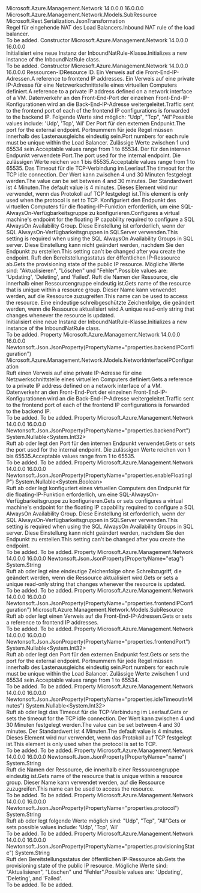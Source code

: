<Type Name="InboundNatRule" FullName="Microsoft.Azure.Management.Network.Models.InboundNatRule">
  <TypeSignature Language="C#" Value="public class InboundNatRule : Microsoft.Azure.Management.Network.Models.SubResource" />
  <TypeSignature Language="ILAsm" Value=".class public auto ansi beforefieldinit InboundNatRule extends Microsoft.Azure.Management.Network.Models.SubResource" />
  <TypeSignature Language="DocId" Value="T:Microsoft.Azure.Management.Network.Models.InboundNatRule" />
  <TypeSignature Language="VB.NET" Value="Public Class InboundNatRule&#xA;Inherits SubResource" />
  <TypeSignature Language="F#" Value="type InboundNatRule = class&#xA;    inherit SubResource" />
  <AssemblyInfo>
    <AssemblyName>Microsoft.Azure.Management.Network</AssemblyName>
    <AssemblyVersion>14.0.0.0</AssemblyVersion>
    <AssemblyVersion>16.0.0.0</AssemblyVersion>
  </AssemblyInfo>
  <Base>
    <BaseTypeName>Microsoft.Azure.Management.Network.Models.SubResource</BaseTypeName>
  </Base>
  <Interfaces />
  <Attributes>
    <Attribute>
      <AttributeName>Microsoft.Rest.Serialization.JsonTransformation</AttributeName>
    </Attribute>
  </Attributes>
  <Docs>
    <summary>
            <span data-ttu-id="0da20-101">Regel für eingehende NAT des Load Balancers.</span><span class="sxs-lookup"><span data-stu-id="0da20-101">Inbound NAT rule of the load balancer.</span></span>
            </summary>
    <remarks>To be added.</remarks>
  </Docs>
  <Members>
    <Member MemberName=".ctor">
      <MemberSignature Language="C#" Value="public InboundNatRule ();" />
      <MemberSignature Language="ILAsm" Value=".method public hidebysig specialname rtspecialname instance void .ctor() cil managed" />
      <MemberSignature Language="DocId" Value="M:Microsoft.Azure.Management.Network.Models.InboundNatRule.#ctor" />
      <MemberSignature Language="VB.NET" Value="Public Sub New ()" />
      <MemberType>Constructor</MemberType>
      <AssemblyInfo>
        <AssemblyName>Microsoft.Azure.Management.Network</AssemblyName>
        <AssemblyVersion>14.0.0.0</AssemblyVersion>
        <AssemblyVersion>16.0.0.0</AssemblyVersion>
      </AssemblyInfo>
      <Parameters />
      <Docs>
        <summary>
            <span data-ttu-id="0da20-102">Initialisiert eine neue Instanz der InboundNatRule-Klasse.</span><span class="sxs-lookup"><span data-stu-id="0da20-102">Initializes a new instance of the InboundNatRule class.</span></span>
            </summary>
        <remarks>To be added.</remarks>
      </Docs>
    </Member>
    <Member MemberName=".ctor">
      <MemberSignature Language="C#" Value="public InboundNatRule (string id = null, Microsoft.Azure.Management.Network.Models.SubResource frontendIPConfiguration = null, Microsoft.Azure.Management.Network.Models.NetworkInterfaceIPConfiguration backendIPConfiguration = null, string protocol = null, Nullable&lt;int&gt; frontendPort = null, Nullable&lt;int&gt; backendPort = null, Nullable&lt;int&gt; idleTimeoutInMinutes = null, Nullable&lt;bool&gt; enableFloatingIP = null, string provisioningState = null, string name = null, string etag = null);" />
      <MemberSignature Language="ILAsm" Value=".method public hidebysig specialname rtspecialname instance void .ctor(string id, class Microsoft.Azure.Management.Network.Models.SubResource frontendIPConfiguration, class Microsoft.Azure.Management.Network.Models.NetworkInterfaceIPConfiguration backendIPConfiguration, string protocol, valuetype System.Nullable`1&lt;int32&gt; frontendPort, valuetype System.Nullable`1&lt;int32&gt; backendPort, valuetype System.Nullable`1&lt;int32&gt; idleTimeoutInMinutes, valuetype System.Nullable`1&lt;bool&gt; enableFloatingIP, string provisioningState, string name, string etag) cil managed" />
      <MemberSignature Language="DocId" Value="M:Microsoft.Azure.Management.Network.Models.InboundNatRule.#ctor(System.String,Microsoft.Azure.Management.Network.Models.SubResource,Microsoft.Azure.Management.Network.Models.NetworkInterfaceIPConfiguration,System.String,System.Nullable{System.Int32},System.Nullable{System.Int32},System.Nullable{System.Int32},System.Nullable{System.Boolean},System.String,System.String,System.String)" />
      <MemberSignature Language="VB.NET" Value="Public Sub New (Optional id As String = null, Optional frontendIPConfiguration As SubResource = null, Optional backendIPConfiguration As NetworkInterfaceIPConfiguration = null, Optional protocol As String = null, Optional frontendPort As Nullable(Of Integer) = null, Optional backendPort As Nullable(Of Integer) = null, Optional idleTimeoutInMinutes As Nullable(Of Integer) = null, Optional enableFloatingIP As Nullable(Of Boolean) = null, Optional provisioningState As String = null, Optional name As String = null, Optional etag As String = null)" />
      <MemberSignature Language="F#" Value="new Microsoft.Azure.Management.Network.Models.InboundNatRule : string * Microsoft.Azure.Management.Network.Models.SubResource * Microsoft.Azure.Management.Network.Models.NetworkInterfaceIPConfiguration * string * Nullable&lt;int&gt; * Nullable&lt;int&gt; * Nullable&lt;int&gt; * Nullable&lt;bool&gt; * string * string * string -&gt; Microsoft.Azure.Management.Network.Models.InboundNatRule" Usage="new Microsoft.Azure.Management.Network.Models.InboundNatRule (id, frontendIPConfiguration, backendIPConfiguration, protocol, frontendPort, backendPort, idleTimeoutInMinutes, enableFloatingIP, provisioningState, name, etag)" />
      <MemberType>Constructor</MemberType>
      <AssemblyInfo>
        <AssemblyName>Microsoft.Azure.Management.Network</AssemblyName>
        <AssemblyVersion>14.0.0.0</AssemblyVersion>
        <AssemblyVersion>16.0.0.0</AssemblyVersion>
      </AssemblyInfo>
      <Parameters>
        <Parameter Name="id" Type="System.String" />
        <Parameter Name="frontendIPConfiguration" Type="Microsoft.Azure.Management.Network.Models.SubResource" />
        <Parameter Name="backendIPConfiguration" Type="Microsoft.Azure.Management.Network.Models.NetworkInterfaceIPConfiguration" />
        <Parameter Name="protocol" Type="System.String" />
        <Parameter Name="frontendPort" Type="System.Nullable&lt;System.Int32&gt;" />
        <Parameter Name="backendPort" Type="System.Nullable&lt;System.Int32&gt;" />
        <Parameter Name="idleTimeoutInMinutes" Type="System.Nullable&lt;System.Int32&gt;" />
        <Parameter Name="enableFloatingIP" Type="System.Nullable&lt;System.Boolean&gt;" />
        <Parameter Name="provisioningState" Type="System.String" />
        <Parameter Name="name" Type="System.String" />
        <Parameter Name="etag" Type="System.String" />
      </Parameters>
      <Docs>
        <param name="id"><span data-ttu-id="0da20-103">Ressourcen-ID</span><span class="sxs-lookup"><span data-stu-id="0da20-103">Resource ID.</span></span></param>
        <param name="frontendIPConfiguration"><span data-ttu-id="0da20-104">Ein Verweis auf die Front-End-IP-Adressen.</span><span class="sxs-lookup"><span data-stu-id="0da20-104">A reference to frontend IP addresses.</span></span></param>
        <param name="backendIPConfiguration"><span data-ttu-id="0da20-105">Ein Verweis auf eine private IP-Adresse für eine Netzwerkschnittstelle eines virtuellen Computers definiert.</span><span class="sxs-lookup"><span data-stu-id="0da20-105">A reference to a private IP address defined on a network interface of a VM.</span></span> <span data-ttu-id="0da20-106">Datenverkehr an den Front-End-Port der einzelnen Front-End-IP-Konfigurationen wird an die Back-End-IP-Adresse weitergeleitet.</span><span class="sxs-lookup"><span data-stu-id="0da20-106">Traffic sent to the frontend port of each of the frontend IP configurations is forwarded to the backend IP.</span></span></param>
        <param name="protocol"><span data-ttu-id="0da20-107">Folgende Werte sind möglich: "Udp", "Tcp", "All"</span><span class="sxs-lookup"><span data-stu-id="0da20-107">Possible values include: 'Udp', 'Tcp', 'All'</span></span></param>
        <param name="frontendPort"><span data-ttu-id="0da20-108">Der Port für den externen Endpunkt.</span><span class="sxs-lookup"><span data-stu-id="0da20-108">The port for the external endpoint.</span></span> <span data-ttu-id="0da20-109">Portnummern für jede Regel müssen innerhalb des Lastenausgleichs eindeutig sein.</span><span class="sxs-lookup"><span data-stu-id="0da20-109">Port numbers for each rule must be unique within the Load Balancer.</span></span>
            <span data-ttu-id="0da20-110">Zulässige Werte zwischen 1 und 65534 sein.</span><span class="sxs-lookup"><span data-stu-id="0da20-110">Acceptable values range from 1 to 65534.</span></span></param>
        <param name="backendPort"><span data-ttu-id="0da20-111">Der für den internen Endpunkt verwendete Port.</span><span class="sxs-lookup"><span data-stu-id="0da20-111">The port used for the internal endpoint.</span></span>
            <span data-ttu-id="0da20-112">Die zulässigen Werte reichen von 1 bis 65535.</span><span class="sxs-lookup"><span data-stu-id="0da20-112">Acceptable values range from 1 to 65535.</span></span></param>
        <param name="idleTimeoutInMinutes"><span data-ttu-id="0da20-113">Das Timeout für die TCP-Verbindung im Leerlauf.</span><span class="sxs-lookup"><span data-stu-id="0da20-113">The timeout for the TCP idle connection.</span></span> <span data-ttu-id="0da20-114">Der Wert kann zwischen 4 und 30 Minuten festgelegt werden.</span><span class="sxs-lookup"><span data-stu-id="0da20-114">The value can be set between 4 and 30 minutes.</span></span> <span data-ttu-id="0da20-115">Der Standardwert ist 4 Minuten.</span><span class="sxs-lookup"><span data-stu-id="0da20-115">The default value is 4 minutes.</span></span> <span data-ttu-id="0da20-116">Dieses Element wird nur verwendet, wenn das Protokoll auf TCP festgelegt ist.</span><span class="sxs-lookup"><span data-stu-id="0da20-116">This element is only used when the protocol is set to TCP.</span></span></param>
        <param name="enableFloatingIP"><span data-ttu-id="0da20-117">Konfiguriert den Endpunkt des virtuellen Computers für die floating-IP-Funktion erforderlich, um eine SQL-AlwaysOn-Verfügbarkeitsgruppe zu konfigurieren.</span><span class="sxs-lookup"><span data-stu-id="0da20-117">Configures a virtual machine's endpoint for the floating IP capability required to configure a SQL AlwaysOn Availability Group.</span></span> <span data-ttu-id="0da20-118">Diese Einstellung ist erforderlich, wenn der SQL AlwaysOn-Verfügbarkeitsgruppen in SQLServer verwenden.</span><span class="sxs-lookup"><span data-stu-id="0da20-118">This setting is required when using the SQL AlwaysOn Availability Groups in SQL server.</span></span> <span data-ttu-id="0da20-119">Diese Einstellung kann nicht geändert werden, nachdem Sie den Endpunkt zu erstellen.</span><span class="sxs-lookup"><span data-stu-id="0da20-119">This setting can't be changed after you create the endpoint.</span></span></param>
        <param name="provisioningState"><span data-ttu-id="0da20-120">Ruft den Bereitstellungsstatus der öffentlichen IP-Ressource ab.</span><span class="sxs-lookup"><span data-stu-id="0da20-120">Gets the provisioning state of the public IP resource.</span></span> <span data-ttu-id="0da20-121">Mögliche Werte sind: "Aktualisieren", "Löschen" und "Fehler".</span><span class="sxs-lookup"><span data-stu-id="0da20-121">Possible values are: 'Updating', 'Deleting', and 'Failed'.</span></span></param>
        <param name="name"><span data-ttu-id="0da20-122">Ruft die Namen der Ressource, die innerhalb einer Ressourcengruppe eindeutig ist.</span><span class="sxs-lookup"><span data-stu-id="0da20-122">Gets name of the resource that is unique within a resource group.</span></span> <span data-ttu-id="0da20-123">Dieser Name kann verwendet werden, auf die Ressource zuzugreifen.</span><span class="sxs-lookup"><span data-stu-id="0da20-123">This name can be used to access the resource.</span></span></param>
        <param name="etag"><span data-ttu-id="0da20-124">Eine eindeutige schreibgeschützte Zeichenfolge, die geändert werden, wenn die Ressource aktualisiert wird.</span><span class="sxs-lookup"><span data-stu-id="0da20-124">A unique read-only string that changes whenever the resource is updated.</span></span></param>
        <summary>
            <span data-ttu-id="0da20-125">Initialisiert eine neue Instanz der InboundNatRule-Klasse.</span><span class="sxs-lookup"><span data-stu-id="0da20-125">Initializes a new instance of the InboundNatRule class.</span></span>
            </summary>
        <remarks>To be added.</remarks>
      </Docs>
    </Member>
    <Member MemberName="BackendIPConfiguration">
      <MemberSignature Language="C#" Value="public Microsoft.Azure.Management.Network.Models.NetworkInterfaceIPConfiguration BackendIPConfiguration { get; }" />
      <MemberSignature Language="ILAsm" Value=".property instance class Microsoft.Azure.Management.Network.Models.NetworkInterfaceIPConfiguration BackendIPConfiguration" />
      <MemberSignature Language="DocId" Value="P:Microsoft.Azure.Management.Network.Models.InboundNatRule.BackendIPConfiguration" />
      <MemberSignature Language="VB.NET" Value="Public ReadOnly Property BackendIPConfiguration As NetworkInterfaceIPConfiguration" />
      <MemberSignature Language="F#" Value="member this.BackendIPConfiguration : Microsoft.Azure.Management.Network.Models.NetworkInterfaceIPConfiguration" Usage="Microsoft.Azure.Management.Network.Models.InboundNatRule.BackendIPConfiguration" />
      <MemberType>Property</MemberType>
      <AssemblyInfo>
        <AssemblyName>Microsoft.Azure.Management.Network</AssemblyName>
        <AssemblyVersion>14.0.0.0</AssemblyVersion>
        <AssemblyVersion>16.0.0.0</AssemblyVersion>
      </AssemblyInfo>
      <Attributes>
        <Attribute>
          <AttributeName>Newtonsoft.Json.JsonProperty(PropertyName="properties.backendIPConfiguration")</AttributeName>
        </Attribute>
      </Attributes>
      <ReturnValue>
        <ReturnType>Microsoft.Azure.Management.Network.Models.NetworkInterfaceIPConfiguration</ReturnType>
      </ReturnValue>
      <Docs>
        <summary>
            <span data-ttu-id="0da20-126">Ruft einen Verweis auf eine private IP-Adresse für eine Netzwerkschnittstelle eines virtuellen Computers definiert.</span><span class="sxs-lookup"><span data-stu-id="0da20-126">Gets a reference to a private IP address defined on a network interface of a VM.</span></span> <span data-ttu-id="0da20-127">Datenverkehr an den Front-End-Port der einzelnen Front-End-IP-Konfigurationen wird an die Back-End-IP-Adresse weitergeleitet.</span><span class="sxs-lookup"><span data-stu-id="0da20-127">Traffic sent to the frontend port of each of the frontend IP configurations is forwarded to the backend IP.</span></span>
            </summary>
        <value>To be added.</value>
        <remarks>To be added.</remarks>
      </Docs>
    </Member>
    <Member MemberName="BackendPort">
      <MemberSignature Language="C#" Value="public Nullable&lt;int&gt; BackendPort { get; set; }" />
      <MemberSignature Language="ILAsm" Value=".property instance valuetype System.Nullable`1&lt;int32&gt; BackendPort" />
      <MemberSignature Language="DocId" Value="P:Microsoft.Azure.Management.Network.Models.InboundNatRule.BackendPort" />
      <MemberSignature Language="VB.NET" Value="Public Property BackendPort As Nullable(Of Integer)" />
      <MemberSignature Language="F#" Value="member this.BackendPort : Nullable&lt;int&gt; with get, set" Usage="Microsoft.Azure.Management.Network.Models.InboundNatRule.BackendPort" />
      <MemberType>Property</MemberType>
      <AssemblyInfo>
        <AssemblyName>Microsoft.Azure.Management.Network</AssemblyName>
        <AssemblyVersion>14.0.0.0</AssemblyVersion>
        <AssemblyVersion>16.0.0.0</AssemblyVersion>
      </AssemblyInfo>
      <Attributes>
        <Attribute>
          <AttributeName>Newtonsoft.Json.JsonProperty(PropertyName="properties.backendPort")</AttributeName>
        </Attribute>
      </Attributes>
      <ReturnValue>
        <ReturnType>System.Nullable&lt;System.Int32&gt;</ReturnType>
      </ReturnValue>
      <Docs>
        <summary>
            <span data-ttu-id="0da20-128">Ruft ab oder legt den Port für den internen Endpunkt verwendet.</span><span class="sxs-lookup"><span data-stu-id="0da20-128">Gets or sets the port used for the internal endpoint.</span></span> <span data-ttu-id="0da20-129">Die zulässigen Werte reichen von 1 bis 65535.</span><span class="sxs-lookup"><span data-stu-id="0da20-129">Acceptable values range from 1 to 65535.</span></span>
            </summary>
        <value>To be added.</value>
        <remarks>To be added.</remarks>
      </Docs>
    </Member>
    <Member MemberName="EnableFloatingIP">
      <MemberSignature Language="C#" Value="public Nullable&lt;bool&gt; EnableFloatingIP { get; set; }" />
      <MemberSignature Language="ILAsm" Value=".property instance valuetype System.Nullable`1&lt;bool&gt; EnableFloatingIP" />
      <MemberSignature Language="DocId" Value="P:Microsoft.Azure.Management.Network.Models.InboundNatRule.EnableFloatingIP" />
      <MemberSignature Language="VB.NET" Value="Public Property EnableFloatingIP As Nullable(Of Boolean)" />
      <MemberSignature Language="F#" Value="member this.EnableFloatingIP : Nullable&lt;bool&gt; with get, set" Usage="Microsoft.Azure.Management.Network.Models.InboundNatRule.EnableFloatingIP" />
      <MemberType>Property</MemberType>
      <AssemblyInfo>
        <AssemblyName>Microsoft.Azure.Management.Network</AssemblyName>
        <AssemblyVersion>14.0.0.0</AssemblyVersion>
        <AssemblyVersion>16.0.0.0</AssemblyVersion>
      </AssemblyInfo>
      <Attributes>
        <Attribute>
          <AttributeName>Newtonsoft.Json.JsonProperty(PropertyName="properties.enableFloatingIP")</AttributeName>
        </Attribute>
      </Attributes>
      <ReturnValue>
        <ReturnType>System.Nullable&lt;System.Boolean&gt;</ReturnType>
      </ReturnValue>
      <Docs>
        <summary>
            <span data-ttu-id="0da20-130">Ruft ab oder legt konfiguriert eines virtuellen Computers den Endpunkt für die floating-IP-Funktion erforderlich, um eine SQL-AlwaysOn-Verfügbarkeitsgruppe zu konfigurieren.</span><span class="sxs-lookup"><span data-stu-id="0da20-130">Gets or sets configures a virtual machine's endpoint for the floating IP capability required to configure a SQL AlwaysOn Availability Group.</span></span> <span data-ttu-id="0da20-131">Diese Einstellung ist erforderlich, wenn der SQL AlwaysOn-Verfügbarkeitsgruppen in SQLServer verwenden.</span><span class="sxs-lookup"><span data-stu-id="0da20-131">This setting is required when using the SQL AlwaysOn Availability Groups in SQL server.</span></span> <span data-ttu-id="0da20-132">Diese Einstellung kann nicht geändert werden, nachdem Sie den Endpunkt zu erstellen.</span><span class="sxs-lookup"><span data-stu-id="0da20-132">This setting can't be changed after you create the endpoint.</span></span>
            </summary>
        <value>To be added.</value>
        <remarks>To be added.</remarks>
      </Docs>
    </Member>
    <Member MemberName="Etag">
      <MemberSignature Language="C#" Value="public string Etag { get; set; }" />
      <MemberSignature Language="ILAsm" Value=".property instance string Etag" />
      <MemberSignature Language="DocId" Value="P:Microsoft.Azure.Management.Network.Models.InboundNatRule.Etag" />
      <MemberSignature Language="VB.NET" Value="Public Property Etag As String" />
      <MemberSignature Language="F#" Value="member this.Etag : string with get, set" Usage="Microsoft.Azure.Management.Network.Models.InboundNatRule.Etag" />
      <MemberType>Property</MemberType>
      <AssemblyInfo>
        <AssemblyName>Microsoft.Azure.Management.Network</AssemblyName>
        <AssemblyVersion>14.0.0.0</AssemblyVersion>
        <AssemblyVersion>16.0.0.0</AssemblyVersion>
      </AssemblyInfo>
      <Attributes>
        <Attribute>
          <AttributeName>Newtonsoft.Json.JsonProperty(PropertyName="etag")</AttributeName>
        </Attribute>
      </Attributes>
      <ReturnValue>
        <ReturnType>System.String</ReturnType>
      </ReturnValue>
      <Docs>
        <summary>
            <span data-ttu-id="0da20-133">Ruft ab oder legt eine eindeutige Zeichenfolge ohne Schreibzugriff, die geändert werden, wenn die Ressource aktualisiert wird.</span><span class="sxs-lookup"><span data-stu-id="0da20-133">Gets or sets a unique read-only string that changes whenever the resource is updated.</span></span>
            </summary>
        <value>To be added.</value>
        <remarks>To be added.</remarks>
      </Docs>
    </Member>
    <Member MemberName="FrontendIPConfiguration">
      <MemberSignature Language="C#" Value="public Microsoft.Azure.Management.Network.Models.SubResource FrontendIPConfiguration { get; set; }" />
      <MemberSignature Language="ILAsm" Value=".property instance class Microsoft.Azure.Management.Network.Models.SubResource FrontendIPConfiguration" />
      <MemberSignature Language="DocId" Value="P:Microsoft.Azure.Management.Network.Models.InboundNatRule.FrontendIPConfiguration" />
      <MemberSignature Language="VB.NET" Value="Public Property FrontendIPConfiguration As SubResource" />
      <MemberSignature Language="F#" Value="member this.FrontendIPConfiguration : Microsoft.Azure.Management.Network.Models.SubResource with get, set" Usage="Microsoft.Azure.Management.Network.Models.InboundNatRule.FrontendIPConfiguration" />
      <MemberType>Property</MemberType>
      <AssemblyInfo>
        <AssemblyName>Microsoft.Azure.Management.Network</AssemblyName>
        <AssemblyVersion>14.0.0.0</AssemblyVersion>
        <AssemblyVersion>16.0.0.0</AssemblyVersion>
      </AssemblyInfo>
      <Attributes>
        <Attribute>
          <AttributeName>Newtonsoft.Json.JsonProperty(PropertyName="properties.frontendIPConfiguration")</AttributeName>
        </Attribute>
      </Attributes>
      <ReturnValue>
        <ReturnType>Microsoft.Azure.Management.Network.Models.SubResource</ReturnType>
      </ReturnValue>
      <Docs>
        <summary>
            <span data-ttu-id="0da20-134">Ruft ab oder legt einen Verweis auf die Front-End-IP-Adressen.</span><span class="sxs-lookup"><span data-stu-id="0da20-134">Gets or sets a reference to frontend IP addresses.</span></span>
            </summary>
        <value>To be added.</value>
        <remarks>To be added.</remarks>
      </Docs>
    </Member>
    <Member MemberName="FrontendPort">
      <MemberSignature Language="C#" Value="public Nullable&lt;int&gt; FrontendPort { get; set; }" />
      <MemberSignature Language="ILAsm" Value=".property instance valuetype System.Nullable`1&lt;int32&gt; FrontendPort" />
      <MemberSignature Language="DocId" Value="P:Microsoft.Azure.Management.Network.Models.InboundNatRule.FrontendPort" />
      <MemberSignature Language="VB.NET" Value="Public Property FrontendPort As Nullable(Of Integer)" />
      <MemberSignature Language="F#" Value="member this.FrontendPort : Nullable&lt;int&gt; with get, set" Usage="Microsoft.Azure.Management.Network.Models.InboundNatRule.FrontendPort" />
      <MemberType>Property</MemberType>
      <AssemblyInfo>
        <AssemblyName>Microsoft.Azure.Management.Network</AssemblyName>
        <AssemblyVersion>14.0.0.0</AssemblyVersion>
        <AssemblyVersion>16.0.0.0</AssemblyVersion>
      </AssemblyInfo>
      <Attributes>
        <Attribute>
          <AttributeName>Newtonsoft.Json.JsonProperty(PropertyName="properties.frontendPort")</AttributeName>
        </Attribute>
      </Attributes>
      <ReturnValue>
        <ReturnType>System.Nullable&lt;System.Int32&gt;</ReturnType>
      </ReturnValue>
      <Docs>
        <summary>
            <span data-ttu-id="0da20-135">Ruft ab oder legt den Port für den externen Endpunkt fest.</span><span class="sxs-lookup"><span data-stu-id="0da20-135">Gets or sets the port for the external endpoint.</span></span> <span data-ttu-id="0da20-136">Portnummern für jede Regel müssen innerhalb des Lastenausgleichs eindeutig sein.</span><span class="sxs-lookup"><span data-stu-id="0da20-136">Port numbers for each rule must be unique within the Load Balancer.</span></span> <span data-ttu-id="0da20-137">Zulässige Werte zwischen 1 und 65534 sein.</span><span class="sxs-lookup"><span data-stu-id="0da20-137">Acceptable values range from 1 to 65534.</span></span>
            </summary>
        <value>To be added.</value>
        <remarks>To be added.</remarks>
      </Docs>
    </Member>
    <Member MemberName="IdleTimeoutInMinutes">
      <MemberSignature Language="C#" Value="public Nullable&lt;int&gt; IdleTimeoutInMinutes { get; set; }" />
      <MemberSignature Language="ILAsm" Value=".property instance valuetype System.Nullable`1&lt;int32&gt; IdleTimeoutInMinutes" />
      <MemberSignature Language="DocId" Value="P:Microsoft.Azure.Management.Network.Models.InboundNatRule.IdleTimeoutInMinutes" />
      <MemberSignature Language="VB.NET" Value="Public Property IdleTimeoutInMinutes As Nullable(Of Integer)" />
      <MemberSignature Language="F#" Value="member this.IdleTimeoutInMinutes : Nullable&lt;int&gt; with get, set" Usage="Microsoft.Azure.Management.Network.Models.InboundNatRule.IdleTimeoutInMinutes" />
      <MemberType>Property</MemberType>
      <AssemblyInfo>
        <AssemblyName>Microsoft.Azure.Management.Network</AssemblyName>
        <AssemblyVersion>14.0.0.0</AssemblyVersion>
        <AssemblyVersion>16.0.0.0</AssemblyVersion>
      </AssemblyInfo>
      <Attributes>
        <Attribute>
          <AttributeName>Newtonsoft.Json.JsonProperty(PropertyName="properties.idleTimeoutInMinutes")</AttributeName>
        </Attribute>
      </Attributes>
      <ReturnValue>
        <ReturnType>System.Nullable&lt;System.Int32&gt;</ReturnType>
      </ReturnValue>
      <Docs>
        <summary>
            <span data-ttu-id="0da20-138">Ruft ab oder legt das Timeout für die TCP-Verbindung im Leerlauf.</span><span class="sxs-lookup"><span data-stu-id="0da20-138">Gets or sets the timeout for the TCP idle connection.</span></span> <span data-ttu-id="0da20-139">Der Wert kann zwischen 4 und 30 Minuten festgelegt werden.</span><span class="sxs-lookup"><span data-stu-id="0da20-139">The value can be set between 4 and 30 minutes.</span></span> <span data-ttu-id="0da20-140">Der Standardwert ist 4 Minuten.</span><span class="sxs-lookup"><span data-stu-id="0da20-140">The default value is 4 minutes.</span></span>
            <span data-ttu-id="0da20-141">Dieses Element wird nur verwendet, wenn das Protokoll auf TCP festgelegt ist.</span><span class="sxs-lookup"><span data-stu-id="0da20-141">This element is only used when the protocol is set to TCP.</span></span>
            </summary>
        <value>To be added.</value>
        <remarks>To be added.</remarks>
      </Docs>
    </Member>
    <Member MemberName="Name">
      <MemberSignature Language="C#" Value="public string Name { get; set; }" />
      <MemberSignature Language="ILAsm" Value=".property instance string Name" />
      <MemberSignature Language="DocId" Value="P:Microsoft.Azure.Management.Network.Models.InboundNatRule.Name" />
      <MemberSignature Language="VB.NET" Value="Public Property Name As String" />
      <MemberSignature Language="F#" Value="member this.Name : string with get, set" Usage="Microsoft.Azure.Management.Network.Models.InboundNatRule.Name" />
      <MemberType>Property</MemberType>
      <AssemblyInfo>
        <AssemblyName>Microsoft.Azure.Management.Network</AssemblyName>
        <AssemblyVersion>14.0.0.0</AssemblyVersion>
        <AssemblyVersion>16.0.0.0</AssemblyVersion>
      </AssemblyInfo>
      <Attributes>
        <Attribute>
          <AttributeName>Newtonsoft.Json.JsonProperty(PropertyName="name")</AttributeName>
        </Attribute>
      </Attributes>
      <ReturnValue>
        <ReturnType>System.String</ReturnType>
      </ReturnValue>
      <Docs>
        <summary>
            <span data-ttu-id="0da20-142">Ruft die Namen der Ressource, die innerhalb einer Ressourcengruppe eindeutig ist.</span><span class="sxs-lookup"><span data-stu-id="0da20-142">Gets name of the resource that is unique within a resource group.</span></span>
            <span data-ttu-id="0da20-143">Dieser Name kann verwendet werden, auf die Ressource zuzugreifen.</span><span class="sxs-lookup"><span data-stu-id="0da20-143">This name can be used to access the resource.</span></span>
            </summary>
        <value>To be added.</value>
        <remarks>To be added.</remarks>
      </Docs>
    </Member>
    <Member MemberName="Protocol">
      <MemberSignature Language="C#" Value="public string Protocol { get; set; }" />
      <MemberSignature Language="ILAsm" Value=".property instance string Protocol" />
      <MemberSignature Language="DocId" Value="P:Microsoft.Azure.Management.Network.Models.InboundNatRule.Protocol" />
      <MemberSignature Language="VB.NET" Value="Public Property Protocol As String" />
      <MemberSignature Language="F#" Value="member this.Protocol : string with get, set" Usage="Microsoft.Azure.Management.Network.Models.InboundNatRule.Protocol" />
      <MemberType>Property</MemberType>
      <AssemblyInfo>
        <AssemblyName>Microsoft.Azure.Management.Network</AssemblyName>
        <AssemblyVersion>14.0.0.0</AssemblyVersion>
        <AssemblyVersion>16.0.0.0</AssemblyVersion>
      </AssemblyInfo>
      <Attributes>
        <Attribute>
          <AttributeName>Newtonsoft.Json.JsonProperty(PropertyName="properties.protocol")</AttributeName>
        </Attribute>
      </Attributes>
      <ReturnValue>
        <ReturnType>System.String</ReturnType>
      </ReturnValue>
      <Docs>
        <summary>
            <span data-ttu-id="0da20-144">Ruft ab oder legt folgende Werte möglich sind: "Udp", "Tcp", "All"</span><span class="sxs-lookup"><span data-stu-id="0da20-144">Gets or sets possible values include: 'Udp', 'Tcp', 'All'</span></span>
            </summary>
        <value>To be added.</value>
        <remarks>To be added.</remarks>
      </Docs>
    </Member>
    <Member MemberName="ProvisioningState">
      <MemberSignature Language="C#" Value="public string ProvisioningState { get; set; }" />
      <MemberSignature Language="ILAsm" Value=".property instance string ProvisioningState" />
      <MemberSignature Language="DocId" Value="P:Microsoft.Azure.Management.Network.Models.InboundNatRule.ProvisioningState" />
      <MemberSignature Language="VB.NET" Value="Public Property ProvisioningState As String" />
      <MemberSignature Language="F#" Value="member this.ProvisioningState : string with get, set" Usage="Microsoft.Azure.Management.Network.Models.InboundNatRule.ProvisioningState" />
      <MemberType>Property</MemberType>
      <AssemblyInfo>
        <AssemblyName>Microsoft.Azure.Management.Network</AssemblyName>
        <AssemblyVersion>14.0.0.0</AssemblyVersion>
        <AssemblyVersion>16.0.0.0</AssemblyVersion>
      </AssemblyInfo>
      <Attributes>
        <Attribute>
          <AttributeName>Newtonsoft.Json.JsonProperty(PropertyName="properties.provisioningState")</AttributeName>
        </Attribute>
      </Attributes>
      <ReturnValue>
        <ReturnType>System.String</ReturnType>
      </ReturnValue>
      <Docs>
        <summary>
            <span data-ttu-id="0da20-145">Ruft den Bereitstellungsstatus der öffentlichen IP-Ressource ab.</span><span class="sxs-lookup"><span data-stu-id="0da20-145">Gets the provisioning state of the public IP resource.</span></span> <span data-ttu-id="0da20-146">Mögliche Werte sind: "Aktualisieren", "Löschen" und "Fehler".</span><span class="sxs-lookup"><span data-stu-id="0da20-146">Possible values are: 'Updating', 'Deleting', and 'Failed'.</span></span>
            </summary>
        <value>To be added.</value>
        <remarks>To be added.</remarks>
      </Docs>
    </Member>
  </Members>
</Type>